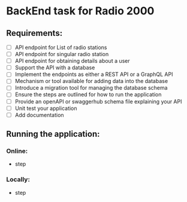 #  BackEnd task for Radio 2000


## Requirements:
- [ ] API endpoint for List of radio stations
- [ ] API endpoint for singular radio station
- [ ] API endpoint for obtaining details about a user
- [ ] Support the API with a database
- [ ] Implement the endpoints as either a REST API or a GraphQL API
- [ ] Mechanism or tool available for adding data into the database
- [ ] Introduce a migration tool for managing the database schema
- [ ] Ensure the steps are outlined for how to run the application
- [ ] Provide an openAPI or swaggerhub schema file explaining your API
- [ ] Unit test your application
- [ ] Add documentation

## Running the application:
### Online:
- step

### Locally:
- step
